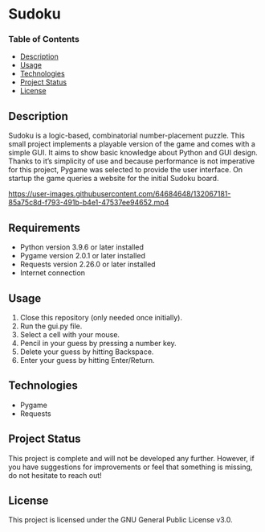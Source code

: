 # Sudoku

### Table of Contents

- [Description](#description)
- [Usage](#usage)
- [Technologies](#technologies)
- [Project Status](#project-status)
- [License](#license)

## Description

Sudoku is a logic-based, combinatorial number-placement puzzle.
This small project implements a playable version of the game and comes with a simple GUI.
It aims to show basic knowledge about Python and GUI design.
Thanks to it’s simplicity of use and because performance is not imperative for this project,
Pygame was selected to provide the user interface. On startup the game queries a website for the initial Sudoku board.

https://user-images.githubusercontent.com/64684648/132067181-85a75c8d-f793-491b-b4e1-47537ee94652.mp4
## Requirements

- Python version 3.9.6 or later installed
- Pygame version 2.0.1 or later installed
- Requests version 2.26.0 or later installed
- Internet connection

## Usage

1. Close this repository (only needed once initially).
2. Run the gui.py file.
3. Select a cell with your mouse.
4. Pencil in your guess by pressing a number key.
5. Delete your guess by hitting Backspace.
6. Enter your guess by hitting Enter/Return.
## Technologies

- Pygame
- Requests
## Project Status

This project is complete and will not be developed any further.
However, if you have suggestions for improvements or feel that something is missing, do not hesitate to reach out!

## License

This project is licensed under the GNU General Public License v3.0.
